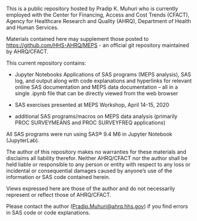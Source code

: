 This is a public repository hosted by Pradip K. Muhuri who is currently employed
with the Center for Financing, Access and Cost Trends (CFACT), Agency for
Healthcare Research and Quality (AHRQ), Department of Health and Human Services.

Materials contained here may supplement those posted to
<https://github.com/HHS-AHRQ/MEPS> - an official git repository maintained by
AHRQ/CFACT.

This current repository contains:

-   Jupyter Notebooks Applications of SAS programs (MEPS analysis), SAS log, and
    output along with code explanations and hyperlinks for relevant online SAS
    documentation and MEPS data documentation – all in a single .ipynb file that
    can be directly viewed from the web browser

-   SAS exercises presented at MEPS Workshop, April 14-15, 2020

-   additional SAS programs/macros on MEPS data analysis (primarily PROC
    SURVEYMEANS and PROC SURVEYFREQ applications)

All SAS programs were run using SAS® 9.4 M6 in Jupyter Notebook (JupyterLab).

The author of this repository makes no warranties for these materials and
disclaims all liability therefor. Neither AHRQ/CFACT nor the author shall be
held liable or responsible to any person or entity with respect to any loss or
incidental or consequential damages caused by anyone’s use of the information or
SAS code contained herein.

Views expressed here are those of the author and do not necessarily represent or
reflect those of AHRQ/CFACT.

Please contact the author (<Pradip.Muhuri@ahrq.hhs.gov>) if you find errors in
SAS code or code explanations.
